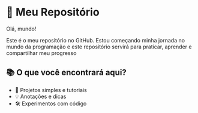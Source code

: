 # 🚀 Meu Repositório

Olá, mundo! 	

Este é o meu repositório no GitHub. Estou começando minha jornada no mundo da programação e este repositório servirá para praticar, aprender e compartilhar meu progresso

## 📚 O que você encontrará aqui?

- 📝 Projetos simples e tutoriais
- 💡 Anotações e dicas
- 🛠️ Experimentos com código
